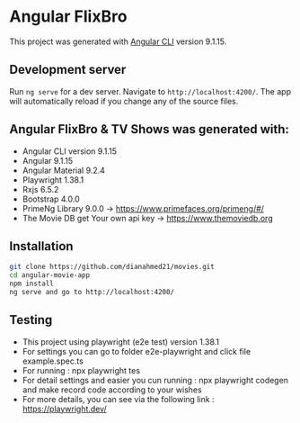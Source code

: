 # Angular FlixBro

This project was generated with [Angular CLI](https://github.com/angular/angular-cli) version 9.1.15.

## Development server

Run `ng serve` for a dev server. Navigate to `http://localhost:4200/`. The app will automatically reload if you change any of the source files.

## Angular  FlixBro & TV Shows was generated with:

- Angular CLI version 9.1.15
- Angular 9.1.15
- Angular Material 9.2.4
- Playwright 1.38.1
- Rxjs 6.5.2
- Bootstrap 4.0.0
- PrimeNg Library 9.0.0 -> https://www.primefaces.org/primeng/#/
- The Movie DB get Your own api key -> https://www.themoviedb.org

## Installation

```bash
git clone https://github.com/dianahmed21/movies.git
cd angular-movie-app
npm install
ng serve and go to http://localhost:4200/
```

## Testing

- This project using playwright (e2e test) version 1.38.1
- For settings you can go to folder e2e-playwright and click file example.spec.ts
- For running : npx playwright tes
- For detail settings and easier you cun running : npx playwright codegen and make record code according to your wishes
- For more details, you can see via the following link : https://playwright.dev/

